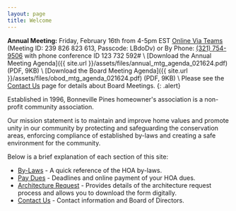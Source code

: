 ```yaml
---
layout: page
title: Welcome
---
```


**Annual Meeting:** Friday, February 16th from 4-5pm EST [Online Via Teams](https://teams.microsoft.com/l/meetup-join/19%3ameeting_N2MwOWFmMGUtNTc1Zi00MzFkLWEwMGMtMDljMDU4MzAyOWFi%40thread.v2/0?context=%7b%22Tid%22%3a%22a1cf3136-ea50-4354-ad39-345d96aeab4c%22%2c%22Oid%22%3a%22f0ada0c0-6bc6-494a-94e2-e93bbd59498c%22%7d) (Meeting ID: 239 826 823 613, Passcode: LBdoDv) or By Phone: <a href="tel:+13217549506">(321) 754-9506</a> with phone conference ID 123 732 592# \\
[Download the Annual Meeting Agenda]({{ site.url }}/assets/files/annual_mtg_agenda_021624.pdf) (PDF, 9KB) \\
[Download the Board Meeting Agenda]({{ site.url }}/assets/files/obod_mtg_agenda_021624.pdf) (PDF, 9KB) \\
Please see the [Contact Us](contact) page for details about Board Meetings.
{: .alert}

Established in 1996, Bonneville Pines homeowner's association is a non-profit community association.

Our mission statement is to maintain and improve home values and promote unity in our community by protecting and safeguarding the conservation areas, enforcing compliance of established by-laws and creating a safe environment for the community.

Below is a brief explanation of each section of this site:

* [By-Laws](bylaws) - A quick reference of the HOA by-laws.
* [Pay Dues](pay_dues) - Deadlines and online payment of your HOA dues.
* [Architecture Request](architecture_request) - Provides details of the architecture request process and allows you to download the form digitally.
* [Contact Us](contact) - Contact information and Board of Directors.

